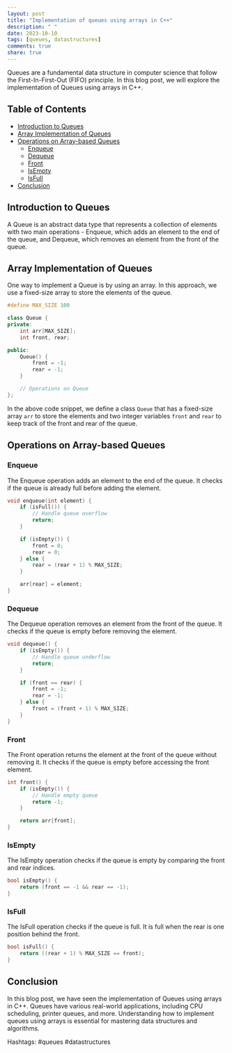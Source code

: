 ```yaml
---
layout: post
title: "Implementation of queues using arrays in C++"
description: " "
date: 2023-10-10
tags: [queues, datastructures]
comments: true
share: true
---
```


Queues are a fundamental data structure in computer science that follow the First-In-First-Out (FIFO) principle. In this blog post, we will explore the implementation of Queues using arrays in C++.

## Table of Contents
- [Introduction to Queues](#introduction-to-queues)
- [Array Implementation of Queues](#array-implementation-of-queues)
- [Operations on Array-based Queues](#operations-on-array-based-queues)
    - [Enqueue](#enqueue)
    - [Dequeue](#dequeue)
    - [Front](#front)
    - [IsEmpty](#isempty)
    - [IsFull](#isfull)
- [Conclusion](#conclusion)

## Introduction to Queues
A Queue is an abstract data type that represents a collection of elements with two main operations - Enqueue, which adds an element to the end of the queue, and Dequeue, which removes an element from the front of the queue. 

## Array Implementation of Queues
One way to implement a Queue is by using an array. In this approach, we use a fixed-size array to store the elements of the queue. 

```cpp
#define MAX_SIZE 100

class Queue {
private:
    int arr[MAX_SIZE];
    int front, rear;

public:
    Queue() {
        front = -1;
        rear = -1;
    }

    // Operations on Queue
};
```

In the above code snippet, we define a class `Queue` that has a fixed-size array `arr` to store the elements and two integer variables `front` and `rear` to keep track of the front and rear of the queue.

## Operations on Array-based Queues

### Enqueue
The Enqueue operation adds an element to the end of the queue. It checks if the queue is already full before adding the element.

```cpp
void enqueue(int element) {
    if (isFull()) {
        // Handle queue overflow
        return;
    }

    if (isEmpty()) {
        front = 0;
        rear = 0;
    } else {
        rear = (rear + 1) % MAX_SIZE;
    }

    arr[rear] = element;
}
```

### Dequeue
The Dequeue operation removes an element from the front of the queue. It checks if the queue is empty before removing the element.

```cpp
void dequeue() {
    if (isEmpty()) {
        // Handle queue underflow
        return;
    }

    if (front == rear) {
        front = -1;
        rear = -1;
    } else {
        front = (front + 1) % MAX_SIZE;
    }
}
```

### Front
The Front operation returns the element at the front of the queue without removing it. It checks if the queue is empty before accessing the front element.

```cpp
int front() {
    if (isEmpty()) {
        // Handle empty queue
        return -1;
    }

    return arr[front];
}
```

### IsEmpty
The IsEmpty operation checks if the queue is empty by comparing the front and rear indices.

```cpp
bool isEmpty() {
    return (front == -1 && rear == -1);
}
```

### IsFull
The IsFull operation checks if the queue is full. It is full when the rear is one position behind the front.

```cpp
bool isFull() {
    return ((rear + 1) % MAX_SIZE == front);
}
```

## Conclusion
In this blog post, we have seen the implementation of Queues using arrays in C++. Queues have various real-world applications, including CPU scheduling, printer queues, and more. Understanding how to implement queues using arrays is essential for mastering data structures and algorithms.

Hashtags: #queues #datastructures